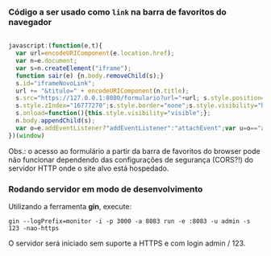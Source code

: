 ### Código a ser usado como `link` na barra de favoritos do navegador

```javascript

javascript:(function(e,t){
  var url=encodeURIComponent(e.location.href);
  var n=e.document;
  var s=n.createElement("iframe");
  function sair(e) {n.body.removeChild(s);}
  s.id="iframeNovoLink";
  url += "&titulo=" + encodeURIComponent(n.title);
  s.src="https://127.0.0.1:8080/formulario?url="+url; s.style.position="fixed";s.style.top="0";s.style.left="0";s.style.height="40%";s.style.width="50%";
  s.style.zIndex="16777270";s.style.border="none";s.style.visibility="hidden";
  s.onload=function(){this.style.visibility="visible";};
  n.body.appendChild(s);
  var o=e.addEventListener?"addEventListener":"attachEvent";var u=o=="attachEvent"?"onmessage":"message";e[o](u,sair,false);
})(window)

```

Obs.: o acesso ao formulário a partir da barra de favoritos do browser pode não funcionar dependendo das configurações de segurança (CORS?!) do servidor HTTP onde o site alvo está hospedado.

### Rodando servidor em modo de desenvolvimento

Utilizando a ferramenta **gin**, execute:

    gin --logPrefix=monitor -i -p 3000 -a 8083 run -e :8083 -u admin -s 123 -nao-https

O servidor será iniciado sem suporte a HTTPS e com login admin / 123.
